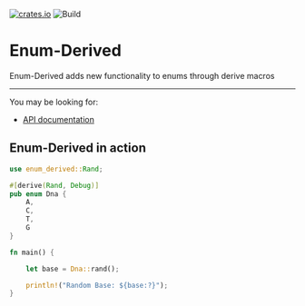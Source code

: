 [![crates.io](https://img.shields.io/crates/v/enum-derived.svg)](https://crates.io/crates/enum-derived)
![Build](https://github.com/green-spaces/enum-derived/actions/workflows/build.yml/badge.svg?branch=main)

# Enum-Derived

Enum-Derived adds new functionality to enums through derive macros

---

You may be looking for:

- [API documentation](https://docs.rs/enum-derived)

## Enum-Derived in action

```rust
use enum_derived::Rand;

#[derive(Rand, Debug)]
pub enum Dna {
    A,
    C,
    T,
    G
}

fn main() {

    let base = Dna::rand();

    println!("Random Base: ${base:?}");
}
